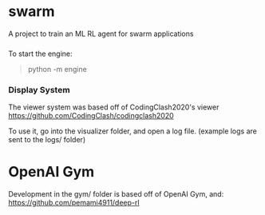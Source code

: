 # swarm
A project to train an ML RL agent for swarm applications

###
To start the engine:

>python -m engine

### Display System

The viewer system was based off of CodingClash2020's viewer
https://github.com/CodingClash/codingclash2020

To use it, go into the visualizer folder, and open a log file.
(example logs are sent to the logs/ folder)

# OpenAI Gym
Development in the gym/ folder is based off of OpenAI Gym, and:
https://github.com/pemami4911/deep-rl